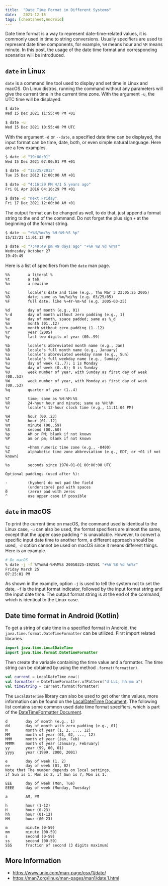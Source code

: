 ```yaml
---
title:  "Date Time Format in Different Systems"
date:   2021-12-15
tags: [cheatsheet,Android]
---
```


Date time format is a way to represent date-time-related values, it is commonly used in time to string conversions. Usually specifiers are used to represent date time components, for example, `%H` means hour and `%M` means minute. In this post, the usage of the date time format and corresponding scenarios will be introduced.

## `date` in Linux

`date` is a command line tool used to display and set time in Linux and macOS. On Linux distros, running the command without any parameters will give the current time in the current time zone. With the argument `-u`, the UTC time will be displayed.

```bash
$ date
Wed 15 Dec 2021 11:55:40 PM +01

$ date -u
Wed 15 Dec 2021 10:55:48 PM UTC
```

With the argument `-d` or `--date`, a specified date time can be displayed, the input format can be time, date, both, or even simple natural language. Here are a few examples.

```bash
$ date -d "19:00:01"
Wed 15 Dec 2021 07:00:01 PM +01

$ date -d "12/25/2012"
Tue 25 Dec 2012 12:00:00 AM +01

$ date -d "4:16:29 PM 4/1 5 years ago"
Fri 01 Apr 2016 04:16:29 PM +01

$ date -d "next Friday"
Fri 17 Dec 2021 12:00:00 AM +01
```

The output format can be changed as well, to do that, just append a format string to the end of the command. Do not forget the plus sign `+` at the beginning of the format string.

```bash
$ date -u "+%d/%m/%y %H:%M:%S %p"
15/12/21 11:01:12 PM

$ date -d "7:49:49 pm 49 days ago" "+%A %B %d %n%T"
Wednesday October 27
19:49:49
```

Here is a list of specifiers from the `date` man page.

```
%%        a literal %
%t        a tab
%n        a newline

%c        locale's date and time (e.g., Thu Mar 3 23:05:25 2005)
%D        date; same as %m/%d/%y (e.g. 03/25/05)
%F        full date; like %+4Y-%m-%d (e.g. 2005-03-25)

%d        day of month (e.g., 01)
%-d       day of month without zero padding (e.g., 1)
%e        day of month, space padded; same as %_d
%m        month (01..12)
%-m       month without zero padding (1..12)
%Y        year (2005)
%y        last two digits of year (00..99)

%b        locale's abbreviated month name (e.g., Jan)
%B        locale's full month name (e.g., January)
%a        locale's abbreviated weekday name (e.g., Sun)
%A        locale's full weekday name (e.g., Sunday)
%u        day of week (1..7); 1 is Monday
%w        day of week (0..6); 0 is Sunday
%U        week number of year, with Sunday as first day of week (00..53)
%W        week number of year, with Monday as first day of week (00..53)
%q        quarter of year (1..4)

%T        time; same as %H:%M:%S
%R        24-hour hour and minute; same as %H:%M
%r        locale's 12-hour clock time (e.g., 11:11:04 PM)

%H        hour (00..23)
%I        hour (01..12)
%M        minute (00..59)
%S        second (00..60)
%p        AM or PM; blank if not known
%P        am or pm; blank if not known

%z        +hhmm numeric time zone (e.g., -0400)
%Z        alphabetic time zone abbreviation (e.g., EDT, or +01 if not known)

%s        seconds since 1970-01-01 00:00:00 UTC

Optional paddings (used after %):

-         (hyphen) do not pad the field
_         (underscore) pad with spaces
0         (zero) pad with zeros
^         use upper case if possible
```

## `date` in macOS

To print the current time on macOS, the command used is identical to the Linux case, `-u` can also be used, the format specifiers are almost the same, except that the upper case padding `^` is unavailable. However, to convert a specific input date time to another form, a different approach should be used, `-d` option cannot be used on macOS since it means different things. Here is an example


```bash
# On macOS
% date -j -f %Y%m%d-%H%M%S 20050325-192501 "+%A %B %d %n%r"
Friday March 25
07:25:01 PM
```

As shown in the example, option `-j` is used to tell the system not to set the date, `-f` is the input format indicator, followed by the input format string and the input date time. The output format string is at the end of the command, which is identical to the Linux case.

## Date time format in Android (Kotlin)

To get a string of date time in a specified format in Android, the `java.time.format.DateTimeFormatter` can be utilized. First import related libraries.

```kotlin
import java.time.LocalDateTime
import java.time.format.DateTimeFormatter
```

Then create the variable containing the time value and a formatter. The time string can be obtained by using the method `.format(formatter)`.

```kotlin
val current = LocalDateTime.now()
val formatter = DateTimeFormatter.ofPattern("d LLL, hh:mm a")
val timeString = current.format(formatter)
```

The `LocalDateTime` library can also be used to get other time values, more information can be found on the [LocalDateTime Document](https://developer.android.com/reference/kotlin/java/time/LocalDateTime). The following list contains some common used date time format specifiers, which is part of the [DateTimeFormatter Document](https://developer.android.com/reference/kotlin/java/time/format/DateTimeFormatter).

```
d        day of month (e.g., 1)
dd       day of month with zero padding (e.g., 01)
M        month of year (1, 2, ..., 12)
MM       month of year (01, 02, ..., 12)
MMM      month of year (Jan, Feb)
MMMM     month of year (January, February)
yy       year (99, 00, 01)
yyyy     year (1999, 2000, 2001)

e        day of week (1, 2)
ee       day of week (01, 02)
Note that The number depends on local settings,
if Sun is 1, Mon is 2, if Sun is 7, Mon is 1.

EEE      day of week (Mon, Tue)
EEEE     day of week (Monday, Tuesday)

a        AM, PM

h        hour (1-12)
H        hour (0-23)
hh       hour (01-12)
HH       hour (00-23)

m        minute (0-59)
mm       minute (00-59)
s        second (0-59)
ss       second (00-59)
SSS      fraction of second (3 digits maximum)
```

## More Information

- <https://www.unix.com/man-page/osx/1/date/>
- <https://man7.org/linux/man-pages/man1/date.1.html>
